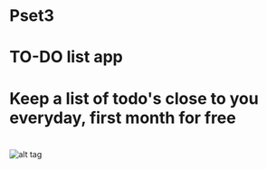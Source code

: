 # Pset3
# 
# TO-DO list app
#
# Keep a list of todo's close to you everyday, first month for free
#
#
#
![alt tag](https://cloud.githubusercontent.com/assets/7301278/15015510/9f1b9658-120c-11e6-9f60-99826956f144.PNG)
